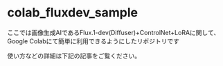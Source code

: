# colab_fluxdev_sample

ここでは画像生成AIであるFlux.1-dev(Diffuser)+ControlNet+LoRAに関して、Google Colabにて簡単に利用できるようにしたリポジトリです　

使い方などの詳細は下記の記事をご覧ください。


